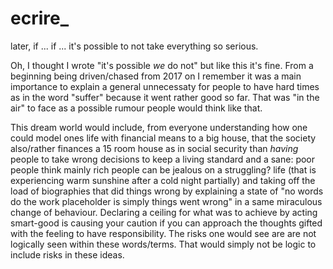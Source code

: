 # ecrire_
later, if ... if ... it's possible to not take everything so serious.

Oh, I thought I wrote "it's possible _we_ do not" but like this it's fine. From a beginning being driven/chased from 2017 on I remember it was a main importance to explain a general unnecessaty for people to have hard times as in the word "suffer" because it went rather good so far. That was "in the air" to face as a possible rumour people would think like that.

This dream world would include, from everyone understanding how one could model ones life with financial means to a big house, that the society also/rather finances a 15 room house as in social security than _having_ people to take wrong decisions to keep a living standard and a sane: poor people think mainly rich people can be jealous on a struggling? life (that is experiencing warm sunshine after a cold night partially) and taking off the load of biographies that did things wrong by explaining a state of "no words do the work placeholder is simply things went wrong" in a same miraculous change of behaviour.  Declaring a ceiling for what was to achieve by acting smart-good is causing your caution if you can approach the thoughts gifted with the feeling to have responsibility. The risks one would see are are not logically seen within these words/terms. That would simply not be logic to include risks in these ideas.
